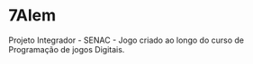 # 7Alem
Projeto Integrador - SENAC - 
Jogo criado ao longo do curso de Programação de jogos Digitais.
